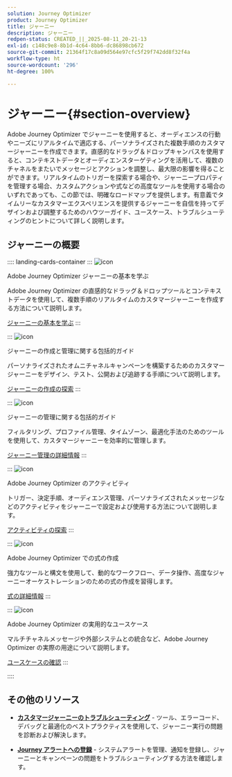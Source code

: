 ```yaml
---
solution: Journey Optimizer
product: Journey Optimizer
title: ジャーニー
description: ジャーニー
redpen-status: CREATED_||_2025-08-11_20-21-13
exl-id: c148c9e8-8b1d-4c64-8bb6-dc86898cb672
source-git-commit: 21364f17c8a09d564e97cfc5f29f742dd8f32f4a
workflow-type: ht
source-wordcount: '296'
ht-degree: 100%

---
```


# ジャーニー{#section-overview}

Adobe Journey Optimizer でジャーニーを使用すると、オーディエンスの行動やニーズにリアルタイムで適応する、パーソナライズされた複数手順のカスタマージャーニーを作成できます。直感的なドラッグ＆ドロップキャンバスを使用すると、コンテキストデータとオーディエンスターゲティングを活用して、複数のチャネルをまたいでメッセージとアクションを調整し、最大限の影響を得ることができます。リアルタイムのトリガーを探索する場合や、ジャーニープロパティを管理する場合、カスタムアクションや式などの高度なツールを使用する場合のいずれであっても、この節では、明確なロードマップを提供します。有意義でタイムリーなカスタマーエクスペリエンスを提供するジャーニーを自信を持ってデザインおよび調整するためのハウツーガイド、ユースケース、トラブルシューティングのヒントについて詳しく説明します。

## ジャーニーの概要

:::: landing-cards-container
:::
![icon](https://cdn.experienceleague.adobe.com/icons/circle-play.svg?lang=ja)

Adobe Journey Optimizer ジャーニーの基本を学ぶ

Adobe Journey Optimizer の直感的なドラッグ＆ドロップツールとコンテキストデータを使用して、複数手順のリアルタイムのカスタマージャーニーを作成する方法について説明します。

[ジャーニーの基本を学ぶ](../using/building-journeys/journey.md)
:::

:::
![icon](https://cdn.experienceleague.adobe.com/icons/list-check.svg?lang=ja)

ジャーニーの作成と管理に関する包括的ガイド

パーソナライズされたオムニチャネルキャンペーンを構築するためのカスタマージャーニーをデザイン、テスト、公開および追跡する手順について説明します。

[ジャーニーの作成の探索](create-journey-landing-page.md)
:::

:::
![icon](https://cdn.experienceleague.adobe.com/icons/gear.svg?lang=ja)

ジャーニーの管理に関する包括的ガイド

フィルタリング、プロファイル管理、タイムゾーン、最適化手法のためのツールを使用して、カスタマージャーニーを効率的に管理します。

[ジャーニー管理の詳細情報](manage-journey-landing-page.md)
:::

:::
![icon](https://cdn.experienceleague.adobe.com/icons/puzzle-piece.svg?lang=ja)

Adobe Journey Optimizer のアクティビティ

トリガー、決定手順、オーディエンス管理、パーソナライズされたメッセージなどのアクティビティをジャーニーで設定および使用する方法について説明します。

[アクティビティの探索](about-journey-building-landing-page.md)
:::

:::
![icon](https://cdn.experienceleague.adobe.com/icons/code-branch.svg?lang=ja)

Adobe Journey Optimizer での式の作成

強力なツールと構文を使用して、動的なワークフロー、データ操作、高度なジャーニーオーケストレーションのための式の作成を習得します。

[式の詳細情報](building-advanced-conditions-journeys-landing-page.md)
:::

:::
![icon](https://cdn.experienceleague.adobe.com/icons/bullseye.svg?lang=ja)

Adobe Journey Optimizer の実用的なユースケース

マルチチャネルメッセージや外部システムとの統合など、Adobe Journey Optimizer の実際の用途について説明します。

[ユースケースの確認](journey-use-cases-landing-page.md)
:::

::::


## その他のリソース

- **[カスタマージャーニーのトラブルシューティング](troubleshoot-journey-landing-page.md)** - ツール、エラーコード、デバッグと最適化のベストプラクティスを使用して、ジャーニー実行の問題を診断および解決します。

- **[Journey アラートへの登録](../using/reports/alerts.md)** - システムアラートを管理、通知を登録し、ジャーニーとキャンペーンの問題をトラブルシューティングする方法を確認します。


